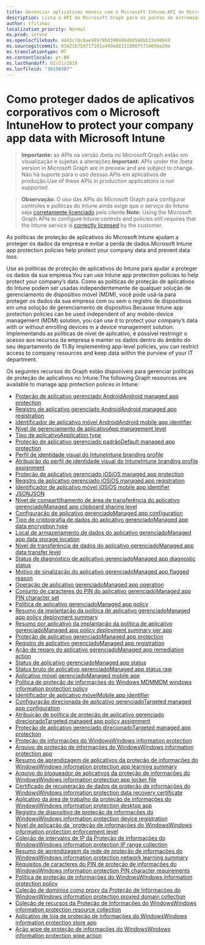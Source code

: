 ```yaml
---
title: Gerenciar aplicativos móveis com o Microsoft Intune-API do Microsoft Graph
description: Lista a API do Microsoft Graph para os pontos de extremidade do Intune (REST) relacionadas ao gerenciamento de aplicativo móvel (MAM) para uma organização de locatário.
author: tfitzmac
localization_priority: Normal
ms.prod: intune
ms.openlocfilehash: 4443c78c6ae58979b0390496d8d560bb15a90669
ms.sourcegitcommit: 03421b75d717101a499e0b311890f5714056e29e
ms.translationtype: MT
ms.contentlocale: pt-BR
ms.lasthandoff: 02/21/2019
ms.locfileid: "30150397"
---
```

# <a name="how-to-protect-your-company-app-data-with-microsoft-intune"></a><span data-ttu-id="bc51f-103">Como proteger dados de aplicativos corporativos com o Microsoft Intune</span><span class="sxs-lookup"><span data-stu-id="bc51f-103">How to protect your company app data with Microsoft Intune</span></span>

> <span data-ttu-id="bc51f-104">**Importante:** as APIs na versão /beta no Microsoft Graph estão em visualização e sujeitas a alterações.</span><span class="sxs-lookup"><span data-stu-id="bc51f-104">**Important:** APIs under the /beta version in Microsoft Graph are in preview and are subject to change.</span></span> <span data-ttu-id="bc51f-105">Não há suporte para o uso dessas APIs em aplicativos de produção.</span><span class="sxs-lookup"><span data-stu-id="bc51f-105">Use of these APIs in production applications is not supported.</span></span>

> <span data-ttu-id="bc51f-106">**Observação:** O uso das APIs do Microsoft Graph para configurar controles e políticas do Intune ainda exige que o serviço do Intune seja [corretamente licenciado](https://www.microsoft.com/en-us/cloud-platform/microsoft-intune-pricing) pelo cliente.</span><span class="sxs-lookup"><span data-stu-id="bc51f-106">**Note:** Using the Microsoft Graph APIs to configure Intune controls and policies still requires that the Intune service is [correctly licensed](https://www.microsoft.com/en-us/cloud-platform/microsoft-intune-pricing) by the customer.</span></span>

<span data-ttu-id="bc51f-107">As políticas de proteção de aplicativos do Microsoft Intune ajudam a proteger os dados da empresa e evitar a perda de dados.</span><span class="sxs-lookup"><span data-stu-id="bc51f-107">Microsoft Intune app protection policies help protect your company data and prevent data loss.</span></span>

<span data-ttu-id="bc51f-108">Use as políticas de proteção de aplicativos do Intune para ajudar a proteger os dados da sua empresa.</span><span class="sxs-lookup"><span data-stu-id="bc51f-108">You can use Intune app protection policies to help protect your company’s data.</span></span> <span data-ttu-id="bc51f-109">Como as políticas de proteção de aplicativos do Intune podem ser usadas independentemente de qualquer solução de gerenciamento de dispositivo móvel (MDM), você pode usá-la para proteger os dados da sua empresa com ou sem o registro de dispositivos em uma solução de gerenciamento de dispositivo.</span><span class="sxs-lookup"><span data-stu-id="bc51f-109">Because Intune app protection policies can be used independent of any mobile-device management (MDM) solution, you can use it to protect your company’s data with or without enrolling devices in a device management solution.</span></span> <span data-ttu-id="bc51f-110">Implementando as políticas de nível de aplicativo, é possível restringir o acesso aos recursos da empresa e manter os dados dentro do âmbito do seu departamento de TI.</span><span class="sxs-lookup"><span data-stu-id="bc51f-110">By implementing app-level policies, you can restrict access to company resources and keep data within the purview of your IT department.</span></span>

<span data-ttu-id="bc51f-111">Os seguintes recursos do Graph estão disponíveis para gerenciar políticas de proteção de aplicativos no Intune:</span><span class="sxs-lookup"><span data-stu-id="bc51f-111">The following Graph resources are available to manage app protection polices in Intune:</span></span>

- [<span data-ttu-id="bc51f-112">Proteção de aplicativo gerenciado Android</span><span class="sxs-lookup"><span data-stu-id="bc51f-112">Android managed app protection</span></span>](intune-mam-androidmanagedappprotection.md)
- [<span data-ttu-id="bc51f-113">Registro de aplicativo gerenciado Android</span><span class="sxs-lookup"><span data-stu-id="bc51f-113">Android managed app registration</span></span>](intune-mam-androidmanagedappregistration.md)
- [<span data-ttu-id="bc51f-114">Identificador de aplicativo móvel Android</span><span class="sxs-lookup"><span data-stu-id="bc51f-114">Android mobile app identifier</span></span>](intune-mam-androidmobileappidentifier.md)
- [<span data-ttu-id="bc51f-115">Nível de gerenciamento de aplicativo</span><span class="sxs-lookup"><span data-stu-id="bc51f-115">App management level</span></span>](intune-mam-appmanagementlevel.md)
- [<span data-ttu-id="bc51f-116">Tipo de aplicativo</span><span class="sxs-lookup"><span data-stu-id="bc51f-116">Application type</span></span>](intune-wip-applicationtype.md)
- [<span data-ttu-id="bc51f-117">Proteção de aplicativo gerenciado padrão</span><span class="sxs-lookup"><span data-stu-id="bc51f-117">Default managed app protection</span></span>](intune-mam-defaultmanagedappprotection.md)
- [<span data-ttu-id="bc51f-118">Perfil de identidade visual do Intune</span><span class="sxs-lookup"><span data-stu-id="bc51f-118">Intune branding profile</span></span>](intune-wip-intunebrandingprofile.md)
- [<span data-ttu-id="bc51f-119">Atribuição do perfil de identidade visual do Intune</span><span class="sxs-lookup"><span data-stu-id="bc51f-119">Intune branding profile assignment</span></span>](intune-wip-intunebrandingprofileassignment.md)
- [<span data-ttu-id="bc51f-120">Proteção de aplicativo gerenciado iOS</span><span class="sxs-lookup"><span data-stu-id="bc51f-120">iOS managed app protection</span></span>](intune-mam-iosmanagedappprotection.md)
- [<span data-ttu-id="bc51f-121">Registro de aplicativo gerenciado iOS</span><span class="sxs-lookup"><span data-stu-id="bc51f-121">iOS managed app registration</span></span>](intune-mam-iosmanagedappregistration.md)
- [<span data-ttu-id="bc51f-122">Identificador de aplicativo móvel iOS</span><span class="sxs-lookup"><span data-stu-id="bc51f-122">iOS mobile app identifier</span></span>](intune-mam-iosmobileappidentifier.md)
- [<span data-ttu-id="bc51f-123">JSON</span><span class="sxs-lookup"><span data-stu-id="bc51f-123">JSON</span></span>](intune-mam-json.md)
- [<span data-ttu-id="bc51f-124">Nível de compartilhamento de área de transferência do aplicativo gerenciado</span><span class="sxs-lookup"><span data-stu-id="bc51f-124">Managed app clipboard sharing level</span></span>](intune-mam-managedappclipboardsharinglevel.md)
- [<span data-ttu-id="bc51f-125">Configuração de aplicativo gerenciado</span><span class="sxs-lookup"><span data-stu-id="bc51f-125">Managed app configuration</span></span>](intune-mam-managedappconfiguration.md)
- [<span data-ttu-id="bc51f-126">Tipo de criptografia de dados do aplicativo gerenciado</span><span class="sxs-lookup"><span data-stu-id="bc51f-126">Managed app data encryption type</span></span>](intune-mam-managedappdataencryptiontype.md)
- [<span data-ttu-id="bc51f-127">Local de armazenamento de dados do aplicativo gerenciado</span><span class="sxs-lookup"><span data-stu-id="bc51f-127">Managed app data storage location</span></span>](intune-mam-managedappdatastoragelocation.md)
- [<span data-ttu-id="bc51f-128">Nível de transferência de dados do aplicativo gerenciado</span><span class="sxs-lookup"><span data-stu-id="bc51f-128">Managed app data transfer level</span></span>](intune-mam-managedappdatatransferlevel.md)
- [<span data-ttu-id="bc51f-129">Status de diagnóstico de aplicativo gerenciado</span><span class="sxs-lookup"><span data-stu-id="bc51f-129">Managed app diagnostic status</span></span>](intune-mam-managedappdiagnosticstatus.md)
- [<span data-ttu-id="bc51f-130">Motivo de sinalização do aplicativo gerenciado</span><span class="sxs-lookup"><span data-stu-id="bc51f-130">Managed app flagged reason</span></span>](intune-mam-managedappflaggedreason.md)
- [<span data-ttu-id="bc51f-131">Operação de aplicativo gerenciado</span><span class="sxs-lookup"><span data-stu-id="bc51f-131">Managed app operation</span></span>](intune-mam-managedappoperation.md)
- [<span data-ttu-id="bc51f-132">Conjunto de caracteres do PIN do aplicativo gerenciado</span><span class="sxs-lookup"><span data-stu-id="bc51f-132">Managed app PIN character set</span></span>](intune-mam-managedapppincharacterset.md)
- [<span data-ttu-id="bc51f-133">Política de aplicativo gerenciado</span><span class="sxs-lookup"><span data-stu-id="bc51f-133">Managed app policy</span></span>](intune-mam-managedapppolicy.md)
- [<span data-ttu-id="bc51f-134">Resumo da implantação da política de aplicativo gerenciado</span><span class="sxs-lookup"><span data-stu-id="bc51f-134">Managed app policy deployment summary</span></span>](intune-mam-managedapppolicydeploymentsummary.md)
- [<span data-ttu-id="bc51f-135">Resumo por aplicativo da implantação da política de aplicativo gerenciado</span><span class="sxs-lookup"><span data-stu-id="bc51f-135">Managed app policy deployment summary per app</span></span>](intune-mam-managedapppolicydeploymentsummaryperapp.md)
- [<span data-ttu-id="bc51f-136">Proteção de aplicativo gerenciado</span><span class="sxs-lookup"><span data-stu-id="bc51f-136">Managed app protection</span></span>](intune-mam-managedappprotection.md)
- [<span data-ttu-id="bc51f-137">Registro de aplicativo gerenciado</span><span class="sxs-lookup"><span data-stu-id="bc51f-137">Managed app registration</span></span>](intune-mam-managedappregistration.md)
- [<span data-ttu-id="bc51f-138">Ação de reparo do aplicativo gerenciado</span><span class="sxs-lookup"><span data-stu-id="bc51f-138">Managed app remediation action</span></span>](intune-mam-managedappremediationaction.md)
- [<span data-ttu-id="bc51f-139">Status de aplicativo gerenciado</span><span class="sxs-lookup"><span data-stu-id="bc51f-139">Managed app status</span></span>](intune-mam-managedappstatus.md)
- [<span data-ttu-id="bc51f-140">Status bruto de aplicativo gerenciado</span><span class="sxs-lookup"><span data-stu-id="bc51f-140">Managed app status raw</span></span>](intune-mam-managedappstatusraw.md)
- [<span data-ttu-id="bc51f-141">Aplicativo móvel gerenciado</span><span class="sxs-lookup"><span data-stu-id="bc51f-141">Managed mobile app</span></span>](intune-mam-managedmobileapp.md)
- [<span data-ttu-id="bc51f-142">Política de proteção de informações do Windows MDM</span><span class="sxs-lookup"><span data-stu-id="bc51f-142">MDM windows information protection policy</span></span>](intune-mam-mdmwindowsinformationprotectionpolicy.md)
- [<span data-ttu-id="bc51f-143">Identificador de aplicativo móvel</span><span class="sxs-lookup"><span data-stu-id="bc51f-143">Mobile app identifier</span></span>](intune-mam-mobileappidentifier.md)
- [<span data-ttu-id="bc51f-144">Configuração direcionada de aplicativo gerenciado</span><span class="sxs-lookup"><span data-stu-id="bc51f-144">Targeted managed app configuration</span></span>](intune-mam-targetedmanagedappconfiguration.md)
- [<span data-ttu-id="bc51f-145">Atribuição de política de proteção de aplicativo gerenciado direcionado</span><span class="sxs-lookup"><span data-stu-id="bc51f-145">Targeted managed app policy assignment</span></span>](intune-mam-targetedmanagedapppolicyassignment.md)
- [<span data-ttu-id="bc51f-146">Proteção de aplicativo gerenciado direcionado</span><span class="sxs-lookup"><span data-stu-id="bc51f-146">Targeted managed app protection</span></span>](intune-mam-targetedmanagedappprotection.md)
- [<span data-ttu-id="bc51f-147">Proteção de informações do Windows</span><span class="sxs-lookup"><span data-stu-id="bc51f-147">Windows information protection</span></span>](intune-mam-windowsinformationprotection.md)
- [<span data-ttu-id="bc51f-148">Arquivo de proteção de informações do Windows</span><span class="sxs-lookup"><span data-stu-id="bc51f-148">Windows information protection app</span></span>](intune-mam-windowsinformationprotectionapp.md)
- [<span data-ttu-id="bc51f-149">Resumo de aprendizagem de aplicativos da proteção de informações do Windows</span><span class="sxs-lookup"><span data-stu-id="bc51f-149">Windows information protection app learning summary</span></span>](intune-wip-windowsinformationprotectionapplearningsummary.md)
- [<span data-ttu-id="bc51f-150">Arquivo do bloqueador de aplicativos da proteção de informações do Windows</span><span class="sxs-lookup"><span data-stu-id="bc51f-150">Windows information protection app locker file</span></span>](intune-mam-windowsinformationprotectionapplockerfile.md)
- [<span data-ttu-id="bc51f-151">Certificado de recuperação de dados de proteção de informações do Windows</span><span class="sxs-lookup"><span data-stu-id="bc51f-151">Windows information protection data recovery certificate</span></span>](intune-mam-windowsinformationprotectiondatarecoverycertificate.md)
- [<span data-ttu-id="bc51f-152">Aplicativo da área de trabalho da proteção de informações do Windows</span><span class="sxs-lookup"><span data-stu-id="bc51f-152">Windows information protection desktop app</span></span>](intune-mam-windowsinformationprotectiondesktopapp.md)
- [<span data-ttu-id="bc51f-153">Registro de dispositivo de proteção de informações do Windows</span><span class="sxs-lookup"><span data-stu-id="bc51f-153">Windows information protection device registration</span></span>](intune-mam-windowsinformationprotectiondeviceregistration.md)
- [<span data-ttu-id="bc51f-154">Nível de aplicação da ´proteção de informações do Windows</span><span class="sxs-lookup"><span data-stu-id="bc51f-154">Windows information protection enforcement level</span></span>](intune-mam-windowsinformationprotectionenforcementlevel.md)
- [<span data-ttu-id="bc51f-155">Coleção de intervalos de IP da Proteção de Informações do Windows</span><span class="sxs-lookup"><span data-stu-id="bc51f-155">Windows information protection IP range collection</span></span>](intune-mam-windowsinformationprotectioniprangecollection.md)
- [<span data-ttu-id="bc51f-156">Resumo de aprendizagem da rede de proteção de informações do Windows</span><span class="sxs-lookup"><span data-stu-id="bc51f-156">Windows information protection network learning summary</span></span>](intune-wip-windowsinformationprotectionnetworklearningsummary.md)
- [<span data-ttu-id="bc51f-157">Requisitos de caracteres do PIN de proteção de informações do Windows</span><span class="sxs-lookup"><span data-stu-id="bc51f-157">Windows information protection PIN character requirements</span></span>](intune-mam-windowsinformationprotectionpincharacterrequirements.md)
- [<span data-ttu-id="bc51f-158">Política de proteção de informações do Windows</span><span class="sxs-lookup"><span data-stu-id="bc51f-158">Windows information protection policy</span></span>](intune-mam-windowsinformationprotectionpolicy.md)
- [<span data-ttu-id="bc51f-159">Coleção de domínios como proxy da Proteção de Informações do Windows</span><span class="sxs-lookup"><span data-stu-id="bc51f-159">Windows information protection proxied domain collection</span></span>](intune-mam-windowsinformationprotectionproxieddomaincollection.md)
- [<span data-ttu-id="bc51f-160">Coleção de recursos da Proteção de Informações do Windows</span><span class="sxs-lookup"><span data-stu-id="bc51f-160">Windows information protection resource collection</span></span>](intune-mam-windowsinformationprotectionresourcecollection.md)
- [<span data-ttu-id="bc51f-161">Aplicativo de loja de proteção de informações do Windows</span><span class="sxs-lookup"><span data-stu-id="bc51f-161">Windows information protection store app</span></span>](intune-mam-windowsinformationprotectionstoreapp.md)
- [<span data-ttu-id="bc51f-162">Ação wipe de proteção de informações do Windows</span><span class="sxs-lookup"><span data-stu-id="bc51f-162">Windows information protection wipe action</span></span>](intune-mam-windowsinformationprotectionwipeaction.md)
